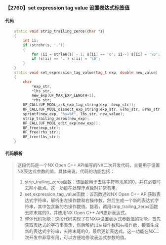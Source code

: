 ### 【2760】set expression tag value 设置表达式标签值

#### 代码

```cpp
    static void strip_trailing_zeros(char *s)  
    {  
        int ii;  
        if (strchr(s, '.'))  
        {  
            for (ii = strlen(s) - 1; s[ii] == '0'; ii--) s[ii] = '\0';  
            if (s[ii] == '.') s[ii] = '\0';  
        }  
    }  
    static void set_expression_tag_value(tag_t exp, double new_value)  
    {  
        char  
            *exp_str,  
            *lhs_str,  
            new_exp[UF_MAX_EXP_LENGTH+1],  
            *rhs_str;  
        UF_CALL(UF_MODL_ask_exp_tag_string(exp, &exp_str));  
        UF_CALL(UF_MODL_dissect_exp_string(exp_str, &lhs_str, &rhs_str, &exp));  
        sprintf(new_exp, "%s=%f", lhs_str, new_value);  
        strip_trailing_zeros(new_exp);  
        UF_CALL(UF_MODL_edit_exp(new_exp));  
        UF_free(exp_str);  
        UF_free(rhs_str);  
        UF_free(lhs_str);  
    }

```

#### 代码解析

> 这段代码是一个NX Open C++ API编写的NX二次开发代码，主要用于设置NX表达式参数的值。具体来说，代码的功能包括：
>
> 1. strip_trailing_zeros函数：该函数用于去除字符串末尾的0，并在必要时去除小数点。这一功能在处理浮点数时非常有用。
> 2. set_expression_tag_value函数：该函数通过NX Open C++ API获取表达式字符串，解析出左操作数和右操作数，然后生成一个新的表达式字符串，其中包含新的右操作数值。接着，调用strip_trailing_zeros函数去除末尾的0，并使用NX Open C++ API更新表达式。
> 3. 整体代码功能：这段代码实现了在NX中设置表达式参数值的功能，首先获取表达式的字符串表示，然后解析出左操作数和右操作数，接着生成新的表达式字符串，去除末尾的0，最后更新表达式。这一功能在NX二次开发中非常有用，可以方便地修改表达式参数的值。
>
